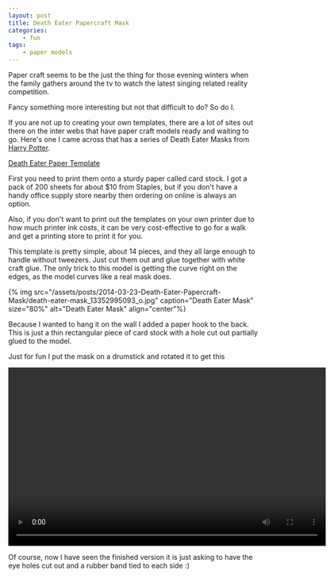 ```yaml
---
layout: post
title: Death Eater Papercraft Mask
categories:
    - fun
tags:
    - paper models
---
```


Paper craft seems to be the just the thing for those evening winters when the family gathers around the tv to watch the latest singing related reality competition.

Fancy something more interesting but not that difficult to do? So do I.

If you are not up to creating your own templates, there are a lot of sites out there on the inter webs that have paper craft models ready and waiting to go. Here's one I came across that has a series of Death Eater Masks from [Harry Potter](http://www.harrypotterwizardscollection.com).

[Death Eater Paper Template](http://tektonten.blogspot.ca/2009/09/harry-potter-papercraft-death-eater.html)

First you need to print them onto a sturdy paper called card stock. I got a pack of 200 sheets for about $10 from Staples, but if you don't have a handy office supply store nearby then ordering on online is always an option.

Also, if you don't want to print out the templates on your own printer due to how much printer ink costs, it can be very cost-effective to go for a walk and get a printing store to print it for you.

This template is pretty simple, about 14 pieces, and they all large enough to handle without tweezers. Just cut them out and glue together with white craft glue. The only trick to this model is getting the curve right on the edges, as the model curves like a real mask does.

{% img src="/assets/posts/2014-03-23-Death-Eater-Papercraft-Mask/death-eater-mask_13352995093_o.jpg" caption="Death Eater Mask" size="80%" alt="Death Eater Mask" align="center"%}

Because I wanted to hang it on the wall I added a paper hook to the back. This is just a thin rectangular piece of card stock with a hole cut out partially glued to the model.

Just for fun I put the mask on a drumstick and rotated it to get this

<video width="640" height="360" controls>
  <source src="/assets/posts/2014-03-23-Death-Eater-Papercraft-Mask/deatheatermask_13351737853.mp4" type="video/mp4">
  Your browser does not support the video tag.
</video>

Of course, now I have seen the finished version it is just asking to have the eye holes cut out and a rubber band tied to each side :)